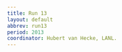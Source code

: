 ```yaml
---
title: Run 13
layout: default
abbrev: run13
period: 2013
coordinator: Hubert van Hecke, LANL.
---
```

